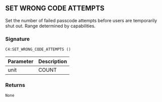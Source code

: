 ## SET WRONG CODE ATTEMPTS

Set the number of failed passcode attempts before users are temporarily shut out. Range determined by capabilities.


### Signature

`C4:SET_WRONG_CODE_ATTEMPTS ()`


| Parameter | Description |
| --- | --- |
| unit | COUNT |



### Returns

`None`
